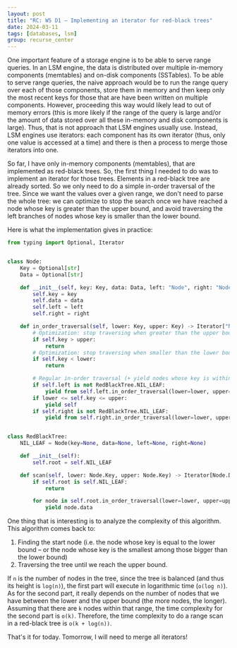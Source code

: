 ```yaml
---
layout: post
title: "RC: W5 D1 — Implementing an iterator for red-black trees"
date: 2024-03-11
tags: [databases, lsm]
group: recurse_center
---
```


One important feature of a storage engine is to be able to serve range queries.
In an LSM engine, the data is distributed over multiple in-memory components (memtables) and on-disk components 
(SSTables).
To be able to serve range queries, the naive approach would be to run the range query over each of those components,
store them in memory and then keep only the most recent keys for those that are have been written on multiple
components.
However, proceeding this way would likely lead to out of memory errors (this is more likely if the range of the query is
large and/or the amount of data stored over all these in-memory and disk components is large).
Thus, that is not approach that LSM engines usually use.
Instead, LSM engines use iterators: each component has its own iterator (thus, only one value is accessed at a time) and
there is then a process to merge those iterators into one.

So far, I have only in-memory components (memtables), that are implemented as red-black trees.
So, the first thing I needed to do was to implement an iterator for those trees.
Elements in a red-black tree are already sorted. So we only need to do a simple in-order traversal of the tree.
Since we want the values over a given range, we don't need to parse the whole tree: we can optimize to stop
the search once we have reached a node whose key is greater than the upper bound, and avoid traversing the left branches
of nodes whose key is smaller than the lower bound.

Here is what the implementation gives in practice:

```python
from typing import Optional, Iterator


class Node:
    Key = Optional[str]
    Data = Optional[str]

    def __init__(self, key: Key, data: Data, left: "Node", right: "Node"):
        self.key = key
        self.data = data
        self.left = left
        self.right = right

    def in_order_traversal(self, lower: Key, upper: Key) -> Iterator["Node"]:
        # Optimization: stop traversing when greater than the upper bound
        if self.key > upper:
            return
        # Optimization: stop traversing when smaller than the lower bound
        if self.key < lower:
            return

        # Regular in-order traversal (+ yield nodes whose key is within the range)
        if self.left is not RedBlackTree.NIL_LEAF:
            yield from self.left.in_order_traversal(lower=lower, upper=upper)
        if lower <= self.key <= upper:
            yield self
        if self.right is not RedBlackTree.NIL_LEAF:
            yield from self.right.in_order_traversal(lower=lower, upper=upper)


class RedBlackTree:
    NIL_LEAF = Node(key=None, data=None, left=None, right=None)

    def __init__(self):
        self.root = self.NIL_LEAF

    def scan(self, lower: Node.Key, upper: Node.Key) -> Iterator[Node.Data]:
        if self.root is self.NIL_LEAF:
            return

        for node in self.root.in_order_traversal(lower=lower, upper=upper):
            yield node.data
```

One thing that is interesting is to analyze the complexity of this algorithm.
This algorithm comes back to:

1. Finding the start node (i.e. the node whose key is equal to the lower bound – or the node whose key is the smallest
   among those bigger than the lower bound)
2. Traversing the tree until we reach the upper bound.

If `n` is the number of nodes in the tree, since the tree is balanced (and thus its height is `log(n)`), the first part
will execute in logarithmic time (`o(log n)`).
As for the second part, it really depends on the number of nodes that we have between the lower and the upper bound (the
more nodes, the longer).
Assuming that there are `k` nodes within that range, the time complexity for the second part is `o(k)`.
Therefore, the time complexity to do a range scan in a red-black tree is `o(k + log(n))`.

That's it for today. Tomorrow, I will need to merge all iterators!
